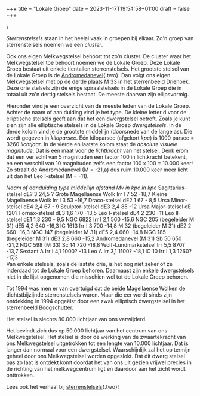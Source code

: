 +++
title = "Lokale Groep"
date = 2023-11-17T19:54:58+01:00
draft = false
+++

\

*Sterrenstelsels* staan in het heelal vaak in groepen bij elkaar. Zo\'n
groep van sterrenstelsels noemen we een *cluster*.

Ook ons eigen Melkwegstelsel behoort tot zo\'n cluster. De cluster waar
het Melkwegstelsel toe behoort noemen we de Lokale Groep. Deze Lokale
Groep bestaat uit enkele tientallen sterrenstelsels. Het grootste
stelsel van de Lokale Groep is de
[Andromedanevel](andromedanevel.html){.two}. Dan volgt ons eigen
Melkwegstelsel met op de derde plaats M 33 in het sterrenbeeld Driehoek.
Deze drie stelsels zijn de enige spiraalstelsels in de Lokale Groep die
in totaal uit zo\'n dertig stelsels bestaat. De meeste daarvan zijn
ellipsvormig.

Hieronder vind je een overzicht van de meeste leden van de Lokale Groep.
Achter de naam of aan duiding vind je het type. De kleine letter d voor
de elliptische stelsels geeft aan dat het een dwergstelsel betreft.
Zoals je kunt zien zijn alle elliptische stelsels in de Lokale Groep
*dwergstelsels*. In de derde kolom vind je de grootste middellijn
(doorsnede van de lange as). Die wordt gegeven in *kiloparsec*. Eén
kiloparsec (afgekort *kpc*) is 1000 parsec = 3260 *lichtjaar*. In de
vierde en laatste kolom staat de *absolute visuele magnitude*. Dat is
een maat voor de *lichtkracht* van het stelsel. Denk erom dat een ver
schil van 5 magnituden een factor 100 in lichtkracht betekent, en een
verschil van 10 magnituden zelfs een factor 100 x 100 = 10.000 keer! Zo
straalt de Andromedanevel (M = -21,a) dus ruim 10.000 keer meer licht
uit dan het Leo I-stelsel (M = -11).

*Naam of aanduiding type middellijn afstand Mv in kpc in kpc*
Sagittarius-stelsel dE? 3 24,5 ? Grote Magellaense Wolk Irr I 7 52 -18,7
Kleine Magellaense Wolk Irr I 3 53 -16,7 Draco-stelsel dE2 1 67 - 8,5
Ursa Minor-stelsel dE4 2,4 67 - 9 Sculptor-stelsel dE3 2,4 85 -12 Ursa
Major-stelsel dE 120? Fornax-stelsel dE3 1,6 170 -13,5 Leo I-stelsel dE4
2 230 -11 Leo II-stelsel dE1 1,3 230 - 9,5 NGC 6822 Irr I 2,1 560 -15,6
NGC 205 (begeleider M 31) dE5 4,2 640 -16,3 IC 1613 Irr I 3 700 -14,8 M
32 (begeleider M 31) dE2 2 660 -16,3 NGC 147 (begeleider M 31) dE5 2,4
660 -14,8 NGC 185 (begeleider M 31) dE3 2,8 660 -15,2 Andromedanevel (M
31) Sb 50 650 -21,2 NGC 598 (M 33) Sc 14 720 -18,8 Wolf-Lundmarkstelsel
Irr 5,5 870? -13,7 Sextant A Irr I 4,1 1000? -13 Leo A Irr 3,1 1100?
-18,1 IC 10 Irr I 1,3 1260? -17,3\
Van enkele stelsels, zoals de laatste drie, is het nog niet zeker of ze
inderdaad tot de Lokale Groep behoren. Daarnaast zijn enkele
dwergstelsels niet in de lijst opgenomen die misschien wel tot de Lokale
Groep behoren.

Tot 1994 was men er van overtuigd dat de beide Magellaense Wolken de
dichtstbijzijnde sterrenstelsels waren. Maar die eer wordt sinds zijn
ontdekking in 1994 opgeëist door een zwak elliptisch dwergstelsel in het
sterrenbeeld Boogschutter.

Het stelsel is slechts 80.000 lichtjaar van ons verwijderd.

Het bevindt zich dus op 50.000 lichtjaar van het centrum van ons
Melkwegstelsel. Het stelsel is door de werking van de zwaartekracht van
ons Melkwegstelsel uitgetrokken tot een lengte van 10.000 lichtjaar. Dat
is langer dan normaal voor een dwergstelsel. Waarschijnlijk zal het op
termijn geheel door ons Melkwegstelsel worden opgeslokt. Dat dit dwerg
stelsel pas zo laat is ontdekt komt doordat het van ons uit gezien
vrijwel precies in de richting van het melkwegcentrum ligt en daardoor
aan het zicht wordt onttrokken.

Lees ook het verhaal bij [sterrenstelsels](sterrenstelsel.html){.two}!
